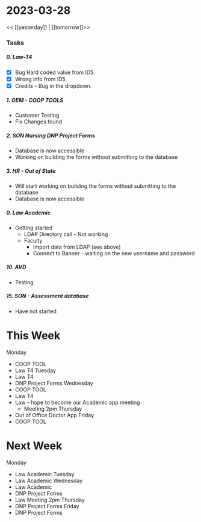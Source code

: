# 2023-03-28
<< [[yesterday]] | [[tomorrow]]>>
### Tasks
##### 0. Law-T4 
- [x] Bug Hard coded value from ID5.
- [x] Wrong info from ID5.
- [x] Credits - Bug in the dropdown.

##### 1. OEM - COOP TOOLS
- Customer Testing 
- Fix Changes found

##### 2. SON Nursing DNP Project Forms
- Database is now accessible
- Working on building the forms without submitting to the database

##### 3. HR - Out of State
- Will start working on building the forms without submitting to the database
- Database  is now accessible

##### 0. Law Academic 
- Getting started
  - LDAP Directory call - Not working
  - Faculty
    - Import data from LDAP (see above)
    - Connect to Banner - waiting on the new username and password

##### 10. AVD 
- Testing

##### 15. SON - Assessment database 
- Have not started

# This Week
Monday 
- COOP TOOL
- Law T4
Tuesday 
- Law T4
- DNP Project Forms
Wednesday 
- COOP TOOL
- Law T4
- Law  - hope to become our Academic app meeting
  - Meeting 2pm
Thursday 
- Out of Office Doctor App
Friday 
- COOP TOOL 

# Next Week
Monday 
- Law Academic
Tuesday 
- Law Academic
Wednesday 
- Law Academic
- DNP Project Forms
- Law  Meeting 2pm
Thursday 
- DNP Project Forms
Friday 
- DNP Project Forms





